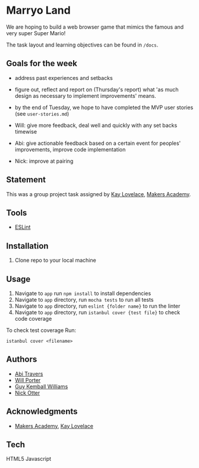 # Marryo Land

We are hoping to build a web browser game that mimics the famous and very super Super Mario!

The task layout and learning objectives can be found in ```/docs```.

## Goals for the week

* address past experiences and setbacks


* figure out, reflect and report on (Thursday's report) what 'as much design as necessary to implement improvements' means.

* by the end of Tuesday, we hope to have completed the MVP user stories (see ```user-stories.md```)

* Will: give more feedback, deal well and quickly with any set backs timewise
* Abi: give actionable feedback based on a certain event for peoples' improvements, improve code implementation
* Nick: improve at pairing

## Statement

This was a group project task assigned by [Kay Lovelace](https://github.com/neoeno), [Makers Academy](http://www.makersacademy.com/).

## Tools

* [ESLint](http://eslint.org/)

## Installation
1. Clone repo to your local machine

## Usage
1. Navigate to ```app``` run ```npm install``` to install dependencies
2. Navigate to ```app``` directory, run ```mocha tests``` to run all tests
3. Navigate to ```app``` directory, run ```eslint {folder name}``` to run the linter
4. Navigate to ```app``` directory, run ```istanbul cover {test file}``` to check code coverage


To check test coverage Run: 

```
istanbul cover <filename>
```


## Authors

* [Abi Travers](https://github.com/abitravers1989)
* [Will Porter](https://github.com/willjsporter)
* [Guy Kemball Williams](https://github.com/gsgkw)
* [Nick Otter](nickotter.personal@gmail.com)

## Acknowledgments

* [Makers Academy](http://www.makersacademy.com/), [Kay Lovelace](https://github.com/neoeno)


## Tech

HTML5
Javascript
